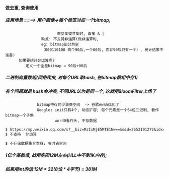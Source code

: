 

#### 做去重, 查询使用 

##### 应用场景 ====> 用户画像->每个标签对应一个bitmap, 
                           做交集或并集时, 直接 & |
                    缺点: 不支持非运算(做非运算时, 
                    eg: bitmap部分为空
                    （000110100 两个90后,一个00后, 而非90后只有一个）, 统计结果不准备)
          如果要统计非运算呢?
             定义一个全量bitmap = 90后+00后

##### 二进制向量数组(网络爬虫, 对每个URL取hash, 在bitmap数组中存1)
##### 有个问题就是  hash会冲突, 不同URL认为是同一个, 这就用BloomFilter上场了
                  bitmap中存的少浪费空间  -> 谷歌ewah优化了
                  Google: init只有4个, 动态扩容; 每个元素是一个64位二进制, 看作bitmap一个子集
                          word0看作头, 不存数据

```markdown
$ https://mp.weixin.qq.com/s?__biz=MzIxMjE5MTE1Nw==&mid=2653191272&idx=1&sn=9bbcd172b611b455ebfc4b7fb9a6a55e&chksm=8c990eb2bbee87a486c55572a36c577a48df395e13e74314846d221cbcfd364d44c280250234&scene=21#wechat_redirect
$ 不支持  非运算

$ 不存储数据集合本身; 省时省空间
```

##### 1亿个基数值, 战用空间12M左右(HLL中不到1K内存); 
#####  如果用int的话 12M * 32(8位 * 4字节) = 381M

